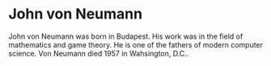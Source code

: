 # John von Neumann

John von Neumann was born in Budapest. His work was in the field of 
mathematics and game theory. He is one of the fathers of modern computer 
science. Von Neumann died 1957 in Wahsington, D.C..
